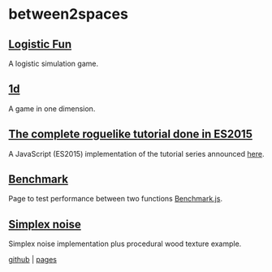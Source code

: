 # between2spaces


## [Logistic Fun](logistic_fun/)
A logistic simulation game.

## [1d](1d/)
A game in one dimension.

## [The complete roguelike tutorial done in ES2015](roguelikedev/)
A JavaScript (ES2015) implementation of the tutorial series announced [here](https://www.reddit.com/r/roguelikedev/comments/6h4z09/roguelikedev_does_the_complete_roguelike_tutorial/).

## [Benchmark](benchmark/)
Page to test performance between two functions [Benchmark.js](https://benchmarkjs.com/).

## [Simplex noise](simplex/)
Simplex noise implementation plus procedural wood texture example.

[github](https://github.com/between2spaces) | [pages](https://between2spaces.github.io)

